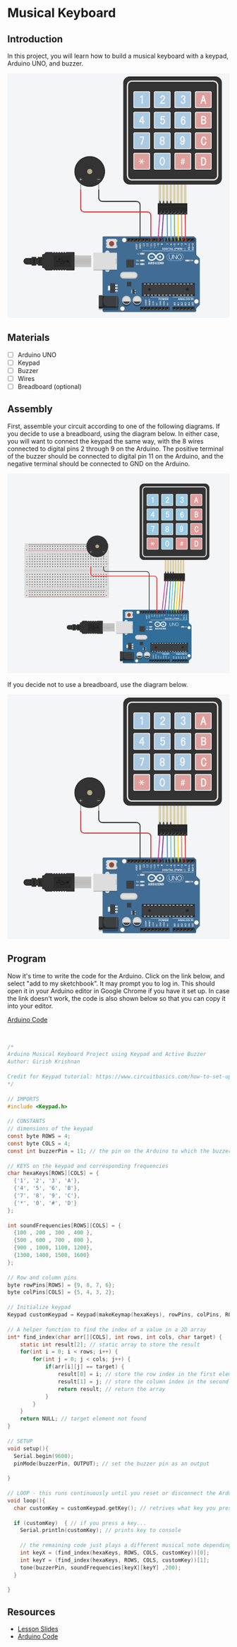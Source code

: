 # Musical Keyboard

## Introduction

In this project, you will learn how to build a musical keyboard with a keypad, Arduino UNO, and buzzer.

<div style="text-align:center">
    <img src="../media/musical-keyboard-no-breadboard.png" width="600">
</div>

## Materials
- [ ] Arduino UNO
- [ ] Keypad
- [ ] Buzzer
- [ ] Wires
- [ ] Breadboard (optional)

## Assembly 

First, assemble your circuit according to one of the following diagrams. If you decide to use a breadboard, using the diagram below. In either case, you will want to connect the keypad the same way, with the 8 wires connected to digital pins 2 through 9 on the Arduino. The positive terminal of the buzzer should be connected to digital pin 11 on the Arduino, and the negative terminal should be connected to GND on the Arduino.

<div style="text-align:center">
    <img src="../media/musical-keyboard-with-breadboard.png" width="600">
</div>

If you decide not to use a breadboard, use the diagram below.

<div style="text-align:center">
    <img src="../media/musical-keyboard-no-breadboard.png" width="600">
</div>

## Program

Now it's time to write the code for the Arduino. Click on the link below, and select "add to my sketchbook". It may prompt you to log in. This should open it in your Arduino editor in Google Chrome if you have it set up. In case the link doesn't work, the code is also shown below so that you can copy it into your editor.

[Arduino Code](https://create.arduino.cc/editor/girish_krishnan/47697fc1-6ce5-49dc-981f-0cb804dab432/preview)

<br>

```c
/*
Arduino Musical Keyboard Project using Keypad and Active Buzzer
Author: Girish Krishnan

Credit for Keypad tutorial: https://www.circuitbasics.com/how-to-set-up-a-keypad-on-an-arduino/
*/

// IMPORTS
#include <Keypad.h>

// CONSTANTS
// dimensions of the keypad
const byte ROWS = 4; 
const byte COLS = 4;
const int buzzerPin = 11; // the pin on the Arduino to which the buzzer is connected

// KEYS on the keypad and corresponding frequencies
char hexaKeys[ROWS][COLS] = {
  {'1', '2', '3', 'A'},
  {'4', '5', '6', 'B'},
  {'7', '8', '9', 'C'},
  {'*', '0', '#', 'D'}
};

int soundFrequencies[ROWS][COLS] = {
  {100 , 200 , 300 , 400 },
  {500 , 600 , 700 , 800 },
  {900 , 1000, 1100, 1200},
  {1300, 1400, 1500, 1600}
};

// Row and column pins
byte rowPins[ROWS] = {9, 8, 7, 6}; 
byte colPins[COLS] = {5, 4, 3, 2};

// Initialize keypad
Keypad customKeypad = Keypad(makeKeymap(hexaKeys), rowPins, colPins, ROWS, COLS); 

// A helper function to find the index of a value in a 2D array
int* find_index(char arr[][COLS], int rows, int cols, char target) {
    static int result[2]; // static array to store the result
    for(int i = 0; i < rows; i++) {
        for(int j = 0; j < cols; j++) {
            if(arr[i][j] == target) {
                result[0] = i; // store the row index in the first element
                result[1] = j; // store the column index in the second element
                return result; // return the array
            }
        }
    }
    return NULL; // target element not found
}

// SETUP
void setup(){
  Serial.begin(9600);
  pinMode(buzzerPin, OUTPUT); // set the buzzer pin as an output

}

// LOOP - this runs continuously until you reset or disconnect the Arduino
void loop(){
  char customKey = customKeypad.getKey(); // retrives what key you pressed
  
  if (customKey)  { // if you press a key...
    Serial.println(customKey); // prints key to console
    
    // the remaining code just plays a different musical note depending on what key you pressed
    int keyX = (find_index(hexaKeys, ROWS, COLS, customKey))[0];
    int keyY = (find_index(hexaKeys, ROWS, COLS, customKey))[1];
    tone(buzzerPin, soundFrequencies[keyX][keyY] ,200);
  }
  
}
```

## Resources

- [Lesson Slides](https://docs.google.com/presentation/d/1TzDSC_RqCrGYaZHp_YH6jb5m93wf2xdj994rfSMm1r4/edit?usp=sharing)
- [Arduino Code](https://create.arduino.cc/editor/girish_krishnan/47697fc1-6ce5-49dc-981f-0cb804dab432/preview)
